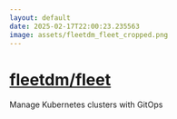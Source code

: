 ```yaml
---
layout: default
date: 2025-02-17T22:00:23.235563
image: assets/fleetdm_fleet_cropped.png
---
```


# [fleetdm/fleet](https://github.com/fleetdm/fleet)

Manage Kubernetes clusters with GitOps

